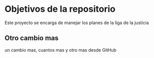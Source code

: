# Objetivos de la repositorio

Este proyecto se encarga de manejar los planes de la liga de la justicia

## Otro cambio mas 
un cambio mas, cuantos mas y otro mas desde GitHub
